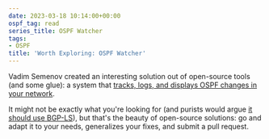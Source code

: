 ```yaml
---
date: 2023-03-18 10:14:00+00:00
ospf_tag: read
series_title: OSPF Watcher
tags:
- OSPF
title: 'Worth Exploring: OSPF Watcher'
---
```

Vadim Semenov created an interesting solution out of open-source tools (and some glue): a system that [tracks, logs, and displays OSPF changes in your network](https://github.com/Vadims06/ospfwatcher).

It might not be exactly what you're looking for (and purists would argue [it should use BGP-LS](/2021/06/ospf-bgp-ls.html)), but that's the beauty of open-source solutions: go and adapt it to your needs, generalizes your fixes, and submit a pull request.
